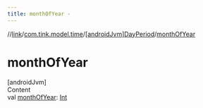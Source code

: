 ```yaml
---
title: monthOfYear -
---
```

//[link](../../index.md)/[com.tink.model.time](../index.md)/[[androidJvm]DayPeriod](index.md)/[monthOfYear](month-of-year.md)



# monthOfYear  
[androidJvm]  
Content  
val [monthOfYear](month-of-year.md): [Int](https://kotlinlang.org/api/latest/jvm/stdlib/kotlin/-int/index.html)  



